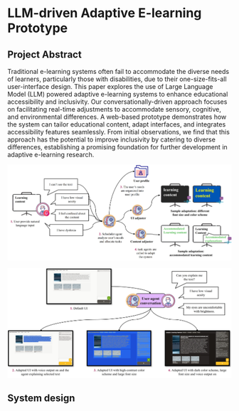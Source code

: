 # LLM-driven Adaptive E-learning Prototype

## Project Abstract

Traditional e-learning systems often fail to accommodate the diverse needs of learners, particularly those with disabilities, due to their one-size-fits-all user-interface design. This paper explores the use of Large Language Model (LLM) powered adaptive e-learning systems to enhance educational accessibility and inclusivity. Our conversationally-driven approach focuses on facilitating real-time adjustments to accommodate sensory, cognitive, and environmental differences. A web-based prototype demonstrates how the system can tailor educational content, adapt interfaces, and integrates accessibility features seamlessly. From initial observations, we find that this approach has the potential to improve inclusivity by catering to diverse differences, establishing a promising foundation for further development in adaptive e-learning research.

![Basic idea](./figures/agent-scheduling-process.jpg)

![Sample adaptions](./figures/adaptations-on-ui.jpg)

## System design

